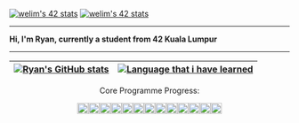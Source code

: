 [![welim's 42 stats](https://badge42.vercel.app/api/v2/cl31j44h0007809mep6of7oak/stats?cursusId=21&coalitionId=148)](https://github.com/JaeSeoKim/badge42)
[![welim's 42 stats](https://badge42.vercel.app/api/v2/cl31j44h0007809mep6of7oak/stats?cursusId=21&coalitionId=148)](https://github.com/JaeSeoKim/badge42)

---

<p>
<b>Hi, I'm Ryan, currently a student from 42 Kuala Lumpur</b>
</p>

---

| [![Ryan's GitHub stats](https://github-readme-stats.vercel.app/api?username=Ry4nnnn&count_private=true&show_icons=true&hide=issues&hide_border=true&theme=vue-dark)](https://github.com/Bunyod16?tab=repositories) | [![Language that i have learned](https://github-readme-stats.vercel.app/api/top-langs/?username=Ry4nnnn&layout=compact&hide_border=true&theme=vue-dark)](https://github.com/Ry4nnnn?tab=repositories) |
|:-:|:-:|

<p align="center">Core Programme Progress:</p>
<p align="center"><img src="https://upload.wikimedia.org/wikipedia/commons/thumb/b/b2/Green_square.svg/1200px-Green_square.svg.png" width="20" height="20"><img src="https://upload.wikimedia.org/wikipedia/commons/thumb/b/b2/Green_square.svg/1200px-Green_square.svg.png" width="20" height="20"><img src="https://upload.wikimedia.org/wikipedia/commons/thumb/b/b2/Green_square.svg/1200px-Green_square.svg.png" width="20" height="20"><img src="https://upload.wikimedia.org/wikipedia/commons/thumb/b/b2/Green_square.svg/1200px-Green_square.svg.png" width="20" height="20"><img src="https://media4.giphy.com/media/Iy4uwCaDJpbqi1UIqy/giphy.gif?cid=790b76113de42eb586ed0ca9f63578fc9275f0ac86e71bc8&rid=giphy.gif&ct=g" width="20" height="20"><img src="https://upload.wikimedia.org/wikipedia/commons/thumb/7/70/Solid_white.svg/2048px-Solid_white.svg.png" width="20" height="20"><img src="https://upload.wikimedia.org/wikipedia/commons/thumb/7/70/Solid_white.svg/2048px-Solid_white.svg.png" width="20" height="20"><img src="https://upload.wikimedia.org/wikipedia/commons/thumb/7/70/Solid_white.svg/2048px-Solid_white.svg.png" width="20" height="20"><img src="https://upload.wikimedia.org/wikipedia/commons/thumb/7/70/Solid_white.svg/2048px-Solid_white.svg.png" width="20" height="20"><img src="https://upload.wikimedia.org/wikipedia/commons/thumb/7/70/Solid_white.svg/2048px-Solid_white.svg.png" width="20" height="20"><img src="https://upload.wikimedia.org/wikipedia/commons/thumb/7/70/Solid_white.svg/2048px-Solid_white.svg.png" width="20" height="20"><img src="https://upload.wikimedia.org/wikipedia/commons/thumb/7/70/Solid_white.svg/2048px-Solid_white.svg.png" width="20" height="20"><img src="https://upload.wikimedia.org/wikipedia/commons/thumb/7/70/Solid_white.svg/2048px-Solid_white.svg.png" width="20" height="20"></p>
